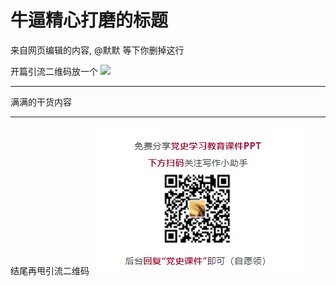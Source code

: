 

# 牛逼精心打磨的标题

来自网页编辑的内容, @默默 等下你删掉这行

开篇引流二维码放一个
![](https://tupian_lianjie.png)

---

满满的干货内容

---

结尾再甩引流二维码
![](https://github.com/baiqi314/gongwen/blob/main/%E5%85%9A%E5%8F%B2%E8%AF%BE%E4%BB%B6%E9%A2%86%E5%8F%96%E6%96%B9%E5%BC%8F.png?raw=true)

